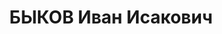 ---
title: БЫКОВ Иван Исакович
description: '1903 г.р., м.р.: д.Сушиха Ордынского р-на Новосибирской обл., русский,
  образование: начальное

  Шофер.

  прож.: г. Новосибирск

  арестован 01.05.1937

  Обвинение: в причастности к к.р. правотроцкистской группе, ст. 58-6,7,8,11 УК РСФСР.

  Приговор: Военной коллегией Верх. суда СССР, 05.07.1938 — 10 лет ИТЛ с поражением
  в правах на 5 лет.

  Реабилитация: 21.12.1957'
---